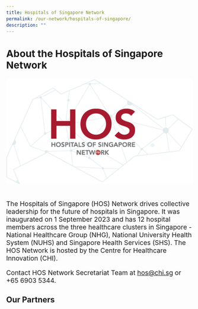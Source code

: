```yaml
---
title: Hospitals of Singapore Network
permalink: /our-network/hospitals-of-singapore/
description: ""
---
```

<div style="font-size:1.25em">
	<h2>About the Hospitals of Singapore Network</h2>
	<div>
		
![](/images/hos%20network%20logo.png)

<br>The Hospitals of Singapore (HOS) Network drives collective leadership for the future of hospitals in Singapore. It was inaugurated on 1 September 2023 and has 12 hospital members across the three healthcare clusters in Singapore - National Healthcare Group (NHG), National University Health System (NUHS) and Singapore Health Services (SHS). The HOS Network is hosted by the Centre for Healthcare Innovation (CHI).

Contact HOS Network Secretariat Team at [hos@chi.sg](mailto:hos@chi.sg) or +65 6903 5344.<br>
		
</div></div>

<h2> Our Partners </h2>



	
